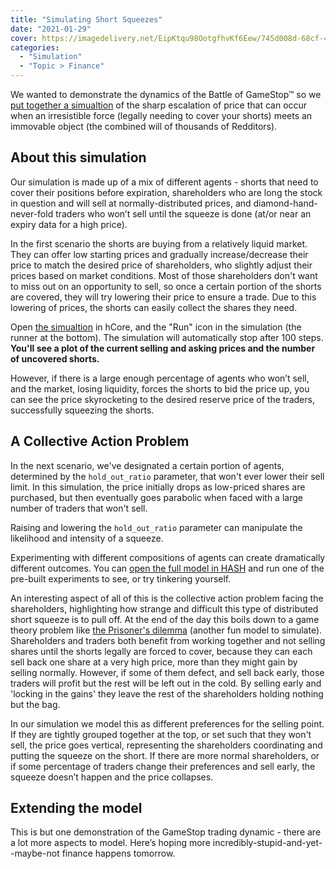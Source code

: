 ```yaml
---
title: "Simulating Short Squeezes"
date: "2021-01-29"
cover: https://imagedelivery.net/EipKtqu98OotgfhvKf6Eew/745d008d-68cf-4f68-86ee-ca02e79ced00/public
categories: 
  - "Simulation"
  - "Topic > Finance"
---
```


We wanted to demonstrate the dynamics of the Battle of GameStop™ so we [put together a simualtion](https://hash.ai/@hash/short-squeeze) of the sharp escalation of price that can occur when an irresistible force (legally needing to cover your shorts) meets an immovable object (the combined will of thousands of Redditors). 

## About this simulation

Our simulation is made up of a mix of different agents - shorts that need to cover their positions before expiration, shareholders who are long the stock in question and will sell at normally-distributed prices, and diamond-hand-never-fold traders who won’t sell until the squeeze is done (at/or near an expiry data for a high price).

In the first scenario the shorts are buying from a relatively liquid market. They can offer low starting prices and gradually increase/decrease their price to match the desired price of shareholders, who slightly adjust their prices based on market conditions. Most of those shareholders don't want to miss out on an opportunity to sell, so once a certain portion of the shorts are covered, they will try lowering their price to ensure a trade. Due to this lowering of prices, the shorts can easily collect the shares they need.

Open [the simualtion](https://hash.ai/@hash/short-squeeze) in hCore, and the "Run" icon in the simulation (the runner at the bottom). The simulation will automatically stop after 100 steps. **You'll see a plot of the current selling and asking prices and the number of uncovered shorts.**

However, if there is a large enough percentage of agents who won’t sell, and the market, losing liquidity, forces the shorts to bid the price up, you can see the price skyrocketing to the desired reserve price of the traders, successfully squeezing the shorts.

## A Collective Action Problem

In the next scenario, we've designated a certain portion of agents, determined by the `hold_out_ratio` parameter, that won't ever lower their sell limit. In this simulation, the price initially drops as low-priced shares are purchased, but then eventually goes parabolic when faced with a large number of traders that won't sell.

Raising and lowering the `hold_out_ratio` parameter can manipulate the likelihood and intensity of a squeeze.

Experimenting with different compositions of agents can create dramatically different outcomes. You can [open the full model in HASH](https://hash.ai/@hash/short-squeeze) and run one of the pre-built experiments to see, or try tinkering yourself.

An interesting aspect of all of this is the collective action problem facing the shareholders, highlighting how strange and difficult this type of distributed short squeeze is to pull off. At the end of the day this boils down to a game theory problem like [the Prisoner's dilemma](https://hash.ai/@hash/prisoners-dilemma) (another fun model to simulate). Shareholders and traders both benefit from working together and not selling shares until the shorts legally are forced to cover, because they can each sell back one share at a very high price, more than they might gain by selling normally. However, if some of them defect, and sell back early, those traders will profit but the rest will be left out in the cold. By selling early and  'locking in the gains' they leave the rest of the shareholders holding nothing but the bag.

In our simulation we model this as different preferences for the selling point. If they are tightly grouped together at the top, or set such that they won't sell, the price goes vertical, representing the shareholders coordinating and putting the squeeze on the short. If there are more normal shareholders, or if some percentage of traders change their preferences and sell early, the squeeze doesn’t happen and the price collapses.

## Extending the model

This is but one demonstration of the GameStop trading dynamic - there are a lot more aspects to model. Here’s hoping more incredibly-stupid-and-yet--maybe-not finance happens tomorrow.
